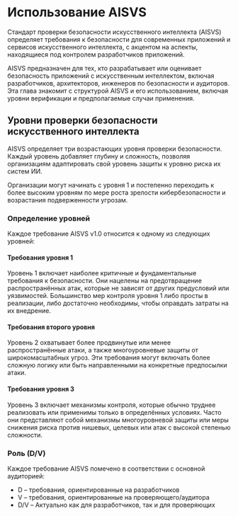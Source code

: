 # Использование AISVS

Стандарт проверки безопасности искусственного интеллекта (AISVS) определяет требования к безопасности для современных приложений и сервисов искусственного интеллекта, с акцентом на аспекты, находящиеся под контролем разработчиков приложений.

AISVS предназначен для тех, кто разрабатывает или оценивает безопасность приложений с искусственным интеллектом, включая разработчиков, архитекторов, инженеров по безопасности и аудиторов. Эта глава знакомит с структурой AISVS и его использованием, включая уровни верификации и предполагаемые случаи применения.

## Уровни проверки безопасности искусственного интеллекта

AISVS определяет три возрастающих уровня проверки безопасности. Каждый уровень добавляет глубину и сложность, позволяя организациям адаптировать свой уровень защиты к уровню риска их систем ИИ.

Организации могут начинать с уровня 1 и постепенно переходить к более высоким уровням по мере роста зрелости кибербезопасности и возрастания подверженности угрозам.

### Определение уровней

Каждое требование AISVS v1.0 относится к одному из следующих уровней:

#### Требования уровня 1

Уровень 1 включает наиболее критичные и фундаментальные требования к безопасности. Они нацелены на предотвращение распространённых атак, которые не зависят от других предусловий или уязвимостей. Большинство мер контроля уровня 1 либо просты в реализации, либо достаточно необходимы, чтобы оправдать затраты на их внедрение.

#### Требования второго уровня

Уровень 2 охватывает более продвинутые или менее распространённые атаки, а также многоуровневые защиты от широкомасштабных угроз. Эти требования могут включать более сложную логику или быть направленными на конкретные предпосылки атаки.

#### Требования уровня 3

Уровень 3 включает механизмы контроля, которые обычно труднее реализовать или применимы только в определённых условиях. Часто они представляют собой механизмы многоуровневой защиты или меры снижения риска против нишевых, целевых или атак с высокой степенью сложности.

### Роль (D/V)

Каждое требование AISVS помечено в соответствии с основной аудиторией:

* D – требования, ориентированные на разработчиков
* V – требования, ориентированные на проверяющего/аудитора
* D/V – Актуально как для разработчиков, так и для проверяющих

